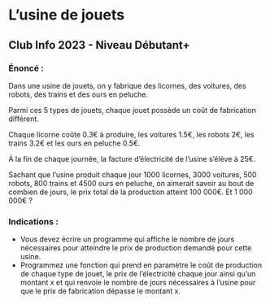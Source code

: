 # L’usine de jouets

## Club Info 2023 - Niveau Débutant+

### Énoncé :

Dans une usine de jouets, on y fabrique des licornes, des voitures, des robots, des trains et des ours en peluche.

Parmi ces 5 types de jouets, chaque jouet possède un coût de fabrication différent.

Chaque licorne coûte 0.3€ à produire, les voitures 1.5€, les robots 2€, les trains 3.2€ et les ours en peluche 0.5€.

À la fin de chaque journée, la facture d’électricité de l’usine s’élève à 25€.

Sachant que l’usine produit chaque jour 1000 licornes, 3000 voitures, 500 robots, 800 trains et 4500 ours en peluche, on aimerait savoir au bout de combien de jours, le prix total de la production atteint 100 000€. Et 1 000 000€ ?

### Indications :

- Vous devez écrire un programme qui affiche le nombre de jours nécessaires pour atteindre le prix de production demandé pour cette usine.
- Programmez une fonction qui prend en paramètre le coût de production de chaque type de jouet, le prix de l’électricité chaque jour ainsi qu’un montant x et qui renvoie le nombre de jours nécessaires à l’usine pour que le prix de fabrication dépasse le montant x.
